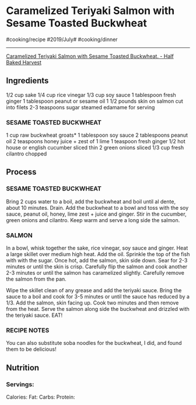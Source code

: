 # Caramelized Teriyaki Salmon with Sesame Toasted Buckwheat
#cooking/recipe #2019/July# #cooking/dinner
- - - -
[Caramelized Teriyaki Salmon with Sesame Toasted Buckwheat. - Half Baked Harvest](https://www.halfbakedharvest.com/caramelized-teriyaki-salmon-sesame-toasted-buckwheat/)

## Ingredients
1/2 cup sake
1/4 cup rice vinegar
1/3 cup soy sauce
1 tablespoon fresh ginger
1 tablespoon peanut or sesame oil
1 1/2 pounds skin on salmon cut into filets
2-3 teaspoons sugar
steamed edamame for serving

### SESAME TOASTED BUCKWHEAT
1 cup raw buckwheat groats*
1 tablespoon soy sauce
2 tablespoons peanut oil
2 teaspoons honey
juice + zest of 1 lime
1 teaspoon fresh ginger
1/2 hot house or english cucumber sliced thin
2 green onions sliced
1/3 cup fresh cilantro chopped

## Process
### SESAME TOASTED BUCKWHEAT
Bring 2 cups water to a boil, add the buckwheat and boil until al dente, about 10 minutes. Drain. Add the buckwheat to a bowl and toss with the soy sauce, peanut oil, honey, lime zest + juice and ginger. Stir in the cucumber, green onions and cilantro. Keep warm and serve a long side the salmon.

### SALMON
In a bowl, whisk together the sake, rice vinegar, soy sauce and ginger. Heat a large skillet over medium high heat. Add the oil. Sprinkle the top of the fish with with the sugar. Once hot, add the salmon, skin side down. Sear for 2-3 minutes or until the skin is crisp. Carefully flip the salmon and cook another 2-3 minutes or until the salmon has caramelized slightly. Carefully remove the salmon from the pan.

Wipe the skillet clean of any grease and add the teriyaki sauce. Bring the sauce to a boil and cook for 3-5 minutes or until the sauce has reduced by a 1/3. Add the salmon, skin facing up. Cook two minutes and then remove from the heat. Serve the salmon along side the buckwheat and drizzled with the teriyaki sauce. EAT!

### RECIPE NOTES
You can also substitute soba noodles for the buckwheat, I did, and found them to be delicious! 

## Nutrition
### Servings:
Calories: 
Fat: 
Carbs: 
Protein: 